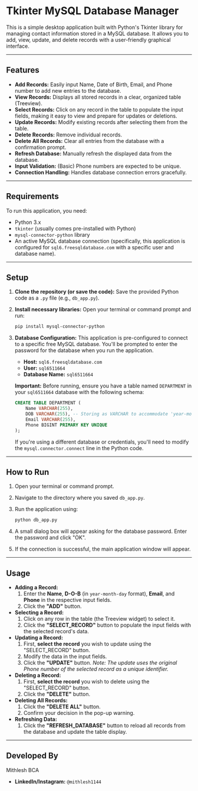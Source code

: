 # Tkinter MySQL Database Manager

This is a simple desktop application built with Python's Tkinter library for managing contact information stored in a MySQL database. It allows you to add, view, update, and delete records with a user-friendly graphical interface.

---

## Features

* **Add Records:** Easily input Name, Date of Birth, Email, and Phone number to add new entries to the database.
* **View Records:** Displays all stored records in a clear, organized table (Treeview).
* **Select Records:** Click on any record in the table to populate the input fields, making it easy to view and prepare for updates or deletions.
* **Update Records:** Modify existing records after selecting them from the table.
* **Delete Records:** Remove individual records.
* **Delete All Records:** Clear all entries from the database with a confirmation prompt.
* **Refresh Database:** Manually refresh the displayed data from the database.
* **Input Validation:** (Basic) Phone numbers are expected to be unique.
* **Connection Handling:** Handles database connection errors gracefully.

---

## Requirements

To run this application, you need:

* Python 3.x
* `tkinter` (usually comes pre-installed with Python)
* `mysql-connector-python` library
* An active MySQL database connection (specifically, this application is configured for `sql6.freesqldatabase.com` with a specific user and database name).

---

## Setup

1.  **Clone the repository (or save the code):**
    Save the provided Python code as a `.py` file (e.g., `db_app.py`).

2.  **Install necessary libraries:**
    Open your terminal or command prompt and run:

    ```bash
    pip install mysql-connector-python
    ```

3.  **Database Configuration:**
    This application is pre-configured to connect to a specific free MySQL database. You'll be prompted to enter the password for the database when you run the application.
    * **Host:** `sql6.freesqldatabase.com`
    * **User:** `sql6511664`
    * **Database Name:** `sql6511664`

    **Important:** Before running, ensure you have a table named `DEPARTMENT` in your `sql6511664` database with the following schema:

    ```sql
    CREATE TABLE DEPARTMENT (
        Name VARCHAR(255),
        DOB VARCHAR(255), -- Storing as VARCHAR to accommodate 'year-month-day' format
        Email VARCHAR(255),
        Phone BIGINT PRIMARY KEY UNIQUE
    );
    ```

    If you're using a different database or credentials, you'll need to modify the `mysql.connector.connect` line in the Python code.

---

## How to Run

1.  Open your terminal or command prompt.
2.  Navigate to the directory where you saved `db_app.py`.
3.  Run the application using:

    ```bash
    python db_app.py
    ```

4.  A small dialog box will appear asking for the database password. Enter the password and click "OK".
5.  If the connection is successful, the main application window will appear.

---

## Usage

* **Adding a Record:**
    1.  Enter the **Name**, **D-O-B** (in `year-month-day` format), **Email**, and **Phone** in the respective input fields.
    2.  Click the **"ADD"** button.
* **Selecting a Record:**
    1.  Click on any row in the table (the Treeview widget) to select it.
    2.  Click the **"SELECT\_RECORD"** button to populate the input fields with the selected record's data.
* **Updating a Record:**
    1.  First, **select the record** you wish to update using the "SELECT\_RECORD" button.
    2.  Modify the data in the input fields.
    3.  Click the **"UPDATE"** button.
    *Note: The update uses the original Phone number of the selected record as a unique identifier.*
* **Deleting a Record:**
    1.  First, **select the record** you wish to delete using the "SELECT\_RECORD" button.
    2.  Click the **"DELETE"** button.
* **Deleting All Records:**
    1.  Click the **"DELETE ALL"** button.
    2.  Confirm your decision in the pop-up warning.
* **Refreshing Data:**
    1.  Click the **"REFRESH\_DATABASE"** button to reload all records from the database and update the table display.

---

## Developed By

Mithlesh BCA
* **LinkedIn/Instagram:** `@mithlesh1144`
